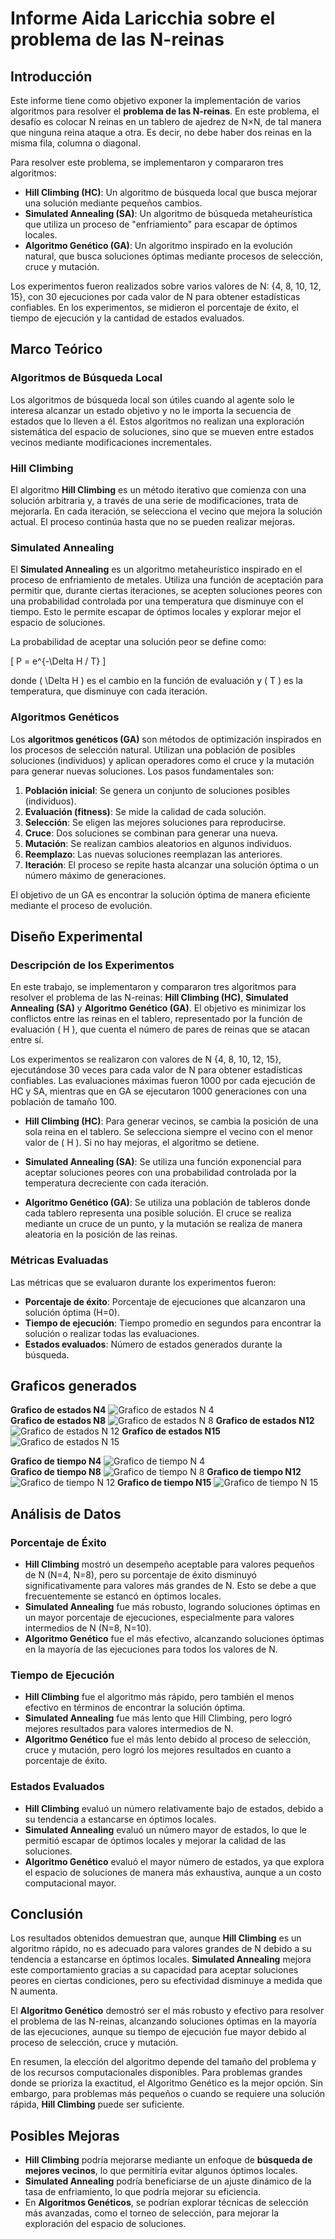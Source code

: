 # Informe Aida Laricchia sobre el problema de las N-reinas

## Introducción

Este informe tiene como objetivo exponer la implementación de varios algoritmos para resolver el **problema de las N-reinas**. En este problema, el desafío es colocar N reinas en un tablero de ajedrez de N×N, de tal manera que ninguna reina ataque a otra. Es decir, no debe haber dos reinas en la misma fila, columna o diagonal.

Para resolver este problema, se implementaron y compararon tres algoritmos:
- **Hill Climbing (HC)**: Un algoritmo de búsqueda local que busca mejorar una solución mediante pequeños cambios.
- **Simulated Annealing (SA)**: Un algoritmo de búsqueda metaheurística que utiliza un proceso de "enfriamiento" para escapar de óptimos locales.
- **Algoritmo Genético (GA)**: Un algoritmo inspirado en la evolución natural, que busca soluciones óptimas mediante procesos de selección, cruce y mutación.

Los experimentos fueron realizados sobre varios valores de N: {4, 8, 10, 12, 15}, con 30 ejecuciones por cada valor de N para obtener estadísticas confiables. En los experimentos, se midieron el porcentaje de éxito, el tiempo de ejecución y la cantidad de estados evaluados.

## Marco Teórico

### Algoritmos de Búsqueda Local

Los algoritmos de búsqueda local son útiles cuando al agente solo le interesa alcanzar un estado objetivo y no le importa la secuencia de estados que lo lleven a él. Estos algoritmos no realizan una exploración sistemática del espacio de soluciones, sino que se mueven entre estados vecinos mediante modificaciones incrementales.

### Hill Climbing

El algoritmo **Hill Climbing** es un método iterativo que comienza con una solución arbitraria y, a través de una serie de modificaciones, trata de mejorarla. En cada iteración, se selecciona el vecino que mejora la solución actual. El proceso continúa hasta que no se pueden realizar mejoras. 

### Simulated Annealing

El **Simulated Annealing** es un algoritmo metaheurístico inspirado en el proceso de enfriamiento de metales. Utiliza una función de aceptación para permitir que, durante ciertas iteraciones, se acepten soluciones peores con una probabilidad controlada por una temperatura que disminuye con el tiempo. Esto le permite escapar de óptimos locales y explorar mejor el espacio de soluciones.

La probabilidad de aceptar una solución peor se define como:

\[
P = e^{-\Delta H / T}
\]

donde \( \Delta H \) es el cambio en la función de evaluación y \( T \) es la temperatura, que disminuye con cada iteración.

### Algoritmos Genéticos

Los **algoritmos genéticos (GA)** son métodos de optimización inspirados en los procesos de selección natural. Utilizan una población de posibles soluciones (individuos) y aplican operadores como el cruce y la mutación para generar nuevas soluciones. Los pasos fundamentales son:

1. **Población inicial**: Se genera un conjunto de soluciones posibles (individuos).
2. **Evaluación (fitness)**: Se mide la calidad de cada solución.
3. **Selección**: Se eligen las mejores soluciones para reproducirse.
4. **Cruce**: Dos soluciones se combinan para generar una nueva.
5. **Mutación**: Se realizan cambios aleatorios en algunos individuos.
6. **Reemplazo**: Las nuevas soluciones reemplazan las anteriores.
7. **Iteración**: El proceso se repite hasta alcanzar una solución óptima o un número máximo de generaciones.

El objetivo de un GA es encontrar la solución óptima de manera eficiente mediante el proceso de evolución.

## Diseño Experimental

### Descripción de los Experimentos

En este trabajo, se implementaron y compararon tres algoritmos para resolver el problema de las N-reinas: **Hill Climbing (HC)**, **Simulated Annealing (SA)** y **Algoritmo Genético (GA)**. El objetivo es minimizar los conflictos entre las reinas en el tablero, representado por la función de evaluación \( H \), que cuenta el número de pares de reinas que se atacan entre sí.

Los experimentos se realizaron con valores de N {4, 8, 10, 12, 15}, ejecutándose 30 veces para cada valor de N para obtener estadísticas confiables. Las evaluaciones máximas fueron 1000 por cada ejecución de HC y SA, mientras que en GA se ejecutaron 1000 generaciones con una población de tamaño 100.

- **Hill Climbing (HC)**: Para generar vecinos, se cambia la posición de una sola reina en el tablero. Se selecciona siempre el vecino con el menor valor de \( H \). Si no hay mejoras, el algoritmo se detiene.
  
- **Simulated Annealing (SA)**: Se utiliza una función exponencial para aceptar soluciones peores con una probabilidad controlada por la temperatura decreciente con cada iteración.
  
- **Algoritmo Genético (GA)**: Se utiliza una población de tableros donde cada tablero representa una posible solución. El cruce se realiza mediante un cruce de un punto, y la mutación se realiza de manera aleatoria en la posición de las reinas.

### Métricas Evaluadas

Las métricas que se evaluaron durante los experimentos fueron:

- **Porcentaje de éxito**: Porcentaje de ejecuciones que alcanzaron una solución óptima (H=0).
- **Tiempo de ejecución**: Tiempo promedio en segundos para encontrar la solución o realizar todas las evaluaciones.
- **Estados evaluados**: Número de estados generados durante la búsqueda.
  
## Graficos generados
**Grafico de estados N4**
![Grafico de estados N 4](./boxplot_estados_N4.png)  
**Grafico de estados N8**
![Grafico de estados N 8](./boxplot_estados_N8.png) 
**Grafico de estados N12**
![Grafico de estados N 12](./boxplot_estados_N12.png) 
**Grafico de estados N15**
![Grafico de estados N 15](./boxplot_estados_N15.png) 

**Grafico de tiempo N4**
![Grafico de tiempo N 4](./boxplot_tiempo_N4.png)  
**Grafico de tiempo N8**
![Grafico de tiempo N 8](./boxplot_tiempo_N8.png) 
**Grafico de tiempo N12**
![Grafico de tiempo N 12](./boxplot_tiempo_N12.png) 
**Grafico de tiempo N15**
![Grafico de tiempo N 15](./boxplot_tiempo_N15.png) 

## Análisis de Datos

### Porcentaje de Éxito

- **Hill Climbing** mostró un desempeño aceptable para valores pequeños de N (N=4, N=8), pero su porcentaje de éxito disminuyó significativamente para valores más grandes de N. Esto se debe a que frecuentemente se estancó en óptimos locales.
- **Simulated Annealing** fue más robusto, logrando soluciones óptimas en un mayor porcentaje de ejecuciones, especialmente para valores intermedios de N (N=8, N=10).
- **Algoritmo Genético** fue el más efectivo, alcanzando soluciones óptimas en la mayoría de las ejecuciones para todos los valores de N.

### Tiempo de Ejecución

- **Hill Climbing** fue el algoritmo más rápido, pero también el menos efectivo en términos de encontrar la solución óptima.
- **Simulated Annealing** fue más lento que Hill Climbing, pero logró mejores resultados para valores intermedios de N.
- **Algoritmo Genético** fue el más lento debido al proceso de selección, cruce y mutación, pero logró los mejores resultados en cuanto a porcentaje de éxito.

### Estados Evaluados

- **Hill Climbing** evaluó un número relativamente bajo de estados, debido a su tendencia a estancarse en óptimos locales.
- **Simulated Annealing** evaluó un número mayor de estados, lo que le permitió escapar de óptimos locales y mejorar la calidad de las soluciones.
- **Algoritmo Genético** evaluó el mayor número de estados, ya que explora el espacio de soluciones de manera más exhaustiva, aunque a un costo computacional mayor.

## Conclusión

Los resultados obtenidos demuestran que, aunque **Hill Climbing** es un algoritmo rápido, no es adecuado para valores grandes de N debido a su tendencia a estancarse en óptimos locales. **Simulated Annealing** mejora este comportamiento gracias a su capacidad para aceptar soluciones peores en ciertas condiciones, pero su efectividad disminuye a medida que N aumenta.

El **Algoritmo Genético** demostró ser el más robusto y efectivo para resolver el problema de las N-reinas, alcanzando soluciones óptimas en la mayoría de las ejecuciones, aunque su tiempo de ejecución fue mayor debido al proceso de selección, cruce y mutación.

En resumen, la elección del algoritmo depende del tamaño del problema y de los recursos computacionales disponibles. Para problemas grandes donde se prioriza la exactitud, el Algoritmo Genético es la mejor opción. Sin embargo, para problemas más pequeños o cuando se requiere una solución rápida, **Hill Climbing** puede ser suficiente.

## Posibles Mejoras

- **Hill Climbing** podría mejorarse mediante un enfoque de **búsqueda de mejores vecinos**, lo que permitiría evitar algunos óptimos locales.
- **Simulated Annealing** podría beneficiarse de un ajuste dinámico de la tasa de enfriamiento, lo que podría mejorar su eficiencia.
- En **Algoritmos Genéticos**, se podrían explorar técnicas de selección más avanzadas, como el torneo de selección, para mejorar la exploración del espacio de soluciones.

